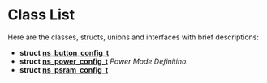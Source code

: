 
# Class List


Here are the classes, structs, unions and interfaces with brief descriptions:

* **struct** [**ns\_button\_config\_t**](structns__button__config__t.md)     
* **struct** [**ns\_power\_config\_t**](structns__power__config__t.md) _Power Mode Definitino._     
* **struct** [**ns\_psram\_config\_t**](structns__psram__config__t.md)     

